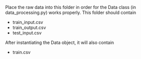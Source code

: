 Place the raw data into this folder in order for the Data class (in 
data\_processing.py) works properly.  This folder should contain
- train\_input.csv
- train\_output.csv
- test\_input.csv

After instantiating the Data object, it will also contain
- train.csv
